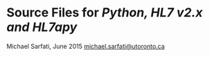 # Source Files for *Python, HL7 v2.x and HL7apy*

Michael Sarfati, June 2015
michael.sarfati@utoronto.ca

